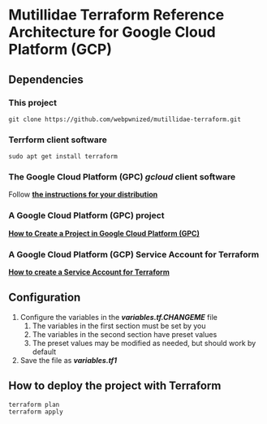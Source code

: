# Mutillidae Terraform Reference Architecture for Google Cloud Platform (GCP)

## Dependencies

### This project
`git clone https://github.com/webpwnized/mutillidae-terraform.git`

### Terrform client software
`sudo apt get install terraform`

### The Google Cloud Platform (GPC) *gcloud* client software

Follow [**the instructions for your distribution**](https://cloud.google.com/sdk/docs/install#linux "the instructions for your distribution")

### A Google Cloud Platform (GPC) project

[**How to Create a Project in Google Cloud Platform (GPC)**](https://www.youtube.com/watch?v=qUgfKkeJ29Y "How to Create a Project in Google Cloud Platform (GPC)")

### A Google Cloud Platform (GCP) Service Account for Terraform

[**How to create a Service Account for Terraform**](https://www.youtube.com/watch?v=hMcVrKgX30w "How to create a Service Account for Terraform")

## Configuration

1. Configure the variables in the ***variables.tf.CHANGEME*** file
	1. The variables in the first section must be set by you
	2. The variables in the second section have preset values
	3. The preset values may be modified as needed, but should work by default
5. Save the file as ***variables.tf1***

## How to deploy the project with Terraform

	terraform plan
	terraform apply

